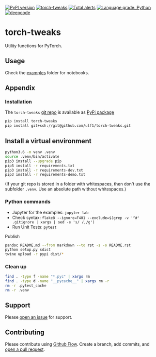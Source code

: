 [![PyPI version](https://badge.fury.io/py/torch-tweaks.svg)](https://badge.fury.io/py/torch-tweaks)
[![torch-tweaks](https://snyk.io/advisor/python/torch-tweaks/badge.svg)](https://snyk.io/advisor/python/torch-tweaks)
[![Total alerts](https://img.shields.io/lgtm/alerts/g/ulf1/torch-tweaks.svg?logo=lgtm&logoWidth=18)](https://lgtm.com/projects/g/ulf1/torch-tweaks/alerts/)
[![Language grade: Python](https://img.shields.io/lgtm/grade/python/g/ulf1/torch-tweaks.svg?logo=lgtm&logoWidth=18)](https://lgtm.com/projects/g/ulf1/torch-tweaks/context:python)
[![deepcode](https://www.deepcode.ai/api/gh/badge?key=eyJhbGciOiJIUzI1NiIsInR5cCI6IkpXVCJ9.eyJwbGF0Zm9ybTEiOiJnaCIsIm93bmVyMSI6InVsZjEiLCJyZXBvMSI6InRvcmNoLXR3ZWFrcyIsImluY2x1ZGVMaW50IjpmYWxzZSwiYXV0aG9ySWQiOjI5NDUyLCJpYXQiOjE2MTk1NDA2NTF9.VIP7FQ94UVUiod1McmmDkAFIFvKv9YLbX5kkmIbAjLw)](https://www.deepcode.ai/app/gh/ulf1/torch-tweaks/_/dashboard?utm_content=gh%2Fulf1%2Ftorch-tweaks)

# torch-tweaks
Utility functions for PyTorch.


## Usage
Check the [examples](http://github.com/ulf1/torch-tweaks/examples) folder for notebooks.


## Appendix

### Installation
The `torch-tweaks` [git repo](http://github.com/ulf1/torch-tweaks) is available as [PyPi package](https://pypi.org/project/torch-tweaks)

```sh
pip install torch-tweaks
pip install git+ssh://git@github.com/ulf1/torch-tweaks.git
```

## Install a virtual environment

```sh
python3.6 -m venv .venv
source .venv/bin/activate
pip3 install --upgrade pip
pip3 install -r requirements.txt
pip3 install -r requirements-dev.txt
pip3 install -r requirements-demo.txt
```

(If your git repo is stored in a folder with whitespaces, then don't use the subfolder `.venv`. Use an absolute path without whitespaces.)

### Python commands

* Jupyter for the examples: `jupyter lab`
* Check syntax: `flake8 --ignore=F401 --exclude=$(grep -v '^#' .gitignore | xargs | sed -e 's/ /,/g')`
* Run Unit Tests: `pytest`

Publish

```sh
pandoc README.md --from markdown --to rst -s -o README.rst
python setup.py sdist 
twine upload -r pypi dist/*
```

### Clean up 

```sh
find . -type f -name "*.pyc" | xargs rm
find . -type d -name "__pycache__" | xargs rm -r
rm -r .pytest_cache
rm -r .venv
```

## Support
Please [open an issue](https://github.com/ulf1/torch-tweaks/issues/new) for support.


## Contributing
Please contribute using [Github Flow](https://guides.github.com/introduction/flow/). Create a branch, add commits, and [open a pull request](https://github.com/ulf1/torch-tweaks/compare/).

